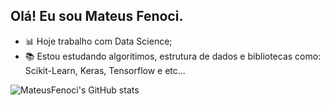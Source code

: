 ## Olá! Eu sou Mateus Fenoci.

- 📊​ Hoje trabalho com Data Science;
- ​📚​ Estou estudando algoritimos, estrutura de dados e bibliotecas como: Scikit-Learn, Keras, Tensorflow e etc...

![MateusFenoci's GitHub stats](https://github-readme-stats.vercel.app/api?username=MateusFenoci&show_icons=true)
<div>
  <img height="180em"></img>
  <img height="180em"></img>
</div>
